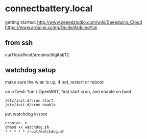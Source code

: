 # connectbattery.local
getting started: 
http://www.seeedstudio.com/wiki/Seeeduino_Cloud
https://www.arduino.cc/en/Guide/ArduinoYun

## from ssh
curl localhost/arduino/digital/12


## watchdog setup

make sure the wlan is up, if not, restart or reboot

on a fresh Yun / OpenWRT, first start cron, and enable on boot

```
/etc/init.d/cron start
/etc/init.d/cron enable
```

put watchdog in root
```
crontab -e
chmod +x watchdog.sh
* * * * * /root/watchdog.sh
```
